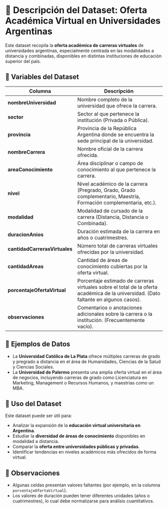 # 📄 Descripción del Dataset: Oferta Académica Virtual en Universidades Argentinas

Este dataset recopila la **oferta académica de carreras virtuales** de universidades argentinas, especialmente centrada en las modalidades a distancia y combinadas, disponibles en distintas instituciones de educación superior del país.

## 🧷 Variables del Dataset

| Columna                         | Descripción |
|---------------------------------|-------------|
| **nombreUniversidad**          | Nombre completo de la universidad que ofrece la carrera. |
| **sector**                     | Sector al que pertenece la institución (Privada o Pública). |
| **provincia**                  | Provincia de la República Argentina donde se encuentra la sede principal de la universidad. |
| **nombreCarrera**              | Nombre oficial de la carrera ofrecida. |
| **areaConocimiento**           | Área disciplinar o campo de conocimiento al que pertenece la carrera. |
| **nivel**                      | Nivel académico de la carrera (Pregrado, Grado, Grado complementario, Maestría, Formación complementaria, etc.). |
| **modalidad**                  | Modalidad de cursado de la carrera (Distancia, Distancia o Combinada). |
| **duracionAnios**              | Duración estimada de la carrera en años o cuatrimestres. |
| **cantidadCarrerasVirtuales** | Número total de carreras virtuales ofrecidas por la universidad. |
| **cantidadAreas**             | Cantidad de áreas de conocimiento cubiertas por la oferta virtual. |
| **porcentajeOfertaVirtual**   | Porcentaje estimado de carreras virtuales sobre el total de la oferta académica de la universidad. (Dato faltante en algunos casos). |
| **observaciones**             | Comentarios o anotaciones adicionales sobre la carrera o la institución. (Frecuentemente vacío). |

## 📌 Ejemplos de Datos

- La **Universidad Católica de La Plata** ofrece múltiples carreras de grado y pregrado a distancia en el área de Humanidades, Ciencias de la Salud y Ciencias Sociales.
- La **Universidad de Palermo** presenta una amplia oferta virtual en el área de negocios, incluyendo carreras de grado como Licenciatura en Marketing, Management o Recursos Humanos, y maestrías como un MBA.

## 🎯 Uso del Dataset

Este dataset puede ser útil para:

- Analizar la expansión de la **educación virtual universitaria en Argentina**.
- Estudiar la **diversidad de áreas de conocimiento** disponibles en modalidad a distancia.
- Comparar la **oferta entre universidades públicas y privadas**.
- Identificar tendencias en niveles académicos más ofrecidos de forma virtual.

## 📝 Observaciones

- Algunas celdas presentan valores faltantes (por ejemplo, en la columna `porcentajeOfertaVirtual`).
- Los valores de duración pueden tener diferentes unidades (años o cuatrimestres), lo cual debe normalizarse para análisis cuantitativos.
